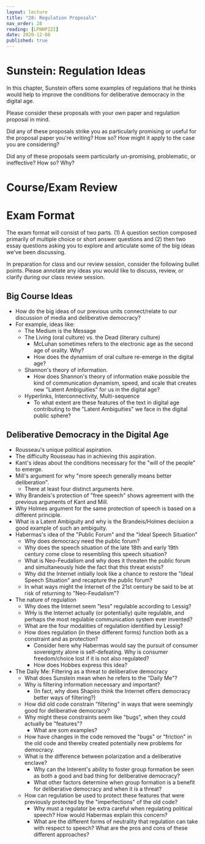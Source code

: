 ```yaml
---
layout: lecture
title: "28: Regulation Proposals"
nav_order: 28
reading: [LPNNPZZI]
date: 2020-12-08
published: true
---
```


# Sunstein: Regulation Ideas

In this chapter, Sunstein offers some examples of regulations that he thinks would help to improve the conditions for deliberative democracy in the digital age.

<div class="discussion">

Please consider these proposals with your own paper and regulation proposal in mind.

<span class="respond"/> Did any of these proposals strike you as particularly promising or useful for the proposal paper you're writing? How so? How might it apply to the case you are considering?

<span class="respond"/> Did any of these proposals seem particularly un-promising, problematic, or ineffective? How so? Why?

</div>

# Course/Exam Review

# Exam Format 

The exam format will consist of two parts. (1) A question section composed primarily of multiple choice or short answer questions and (2) then two essay questions asking you to explore and articulate some of the big ideas we've been discussing.

In preparation for class and our review session, consider the following bullet points. Please annotate any ideas you would like to discuss, review, or clarify during our class review session.

## Big Course Ideas 

* How do the big ideas of our previous units connect/relate to our discussion of media and deliberative democracy?
* For example, ideas like:
  * The Medium is the Message
  * The Living (oral culture) vs. the Dead (literary culture) 
    * McLuhan sometimes refers to the electronic age as the second age of orality. Why?
    * How does the dynamism of oral culture re-emerge in the digital age?
  * Shannon's theory of information.
    * How does Shannon's theory of information make possible the kind of communication dynamism, speed, and scale that creates new "Latent Ambiguities" for us in the digital age?
  * Hyperlinks, Interconnectivity, Multi-sequence
    * To what extent are these features of the text in digital age contributing to the "Latent Ambiguities" we face in the digital public sphere?

## Deliberative Democracy in the Digital Age

* Rousseau's unique political aspiration.
* The difficulty Rousseau has in achieving this aspiration.
* Kant's ideas about the conditions necessary for the "will of the people" to emerge.
* Mill's argument for why "more speech generally means better deliberation".
  * There at least four distinct arguments here.
* Why Brandeis's protection of "free speech" shows agreement with the previous arguments of Kant and Mill.
* Why Holmes argument for the same protection of speech is based on a different principle.
* What is a Latent Ambiguity and why is the Brandeis/Holmes decision a good example of such an ambiguity.
* Habermas's idea of the "Public Forum" and the "Ideal Speech Situation"
  * Why does democracy need the public forum?
  * Why does the speech situation of the late 18th and early 19th century come close to resembling this speech situation?
  * What is Neo-Feudalism and why does it threaten the public forum and simultaneously hide the fact that this threat exists?
  * Why did the Internet initially look like a chance to restore the "Ideal Speech Situation" and recapture the public forum?
  * In what ways might the Internet of the 21st century be said to be at risk of returning to "Neo-Feudalism"?
* The nature of regulation
  * Why does the Internet seem "less" regulable according to Lessig?
  * WHy is the Internet actually (or potentially) quite regulable, and perhaps the most regulable communication system ever invented?
  * What are the four modalities of regulation identified by Lessig?
  * How does regulation (in these different forms) function both as a constraint and as protection? 
    * Consider here why Habermas would say the pursuit of consumer sovereignty alone is self-defeating. Why is consumer freedom/choice lost if it is not also regulated? 
    * How does Hobbes express this idea?
* The Daily Me: Filtering as a threat to deliberative democracy
  * What does Sunstein mean when he refers to the "Daily Me"?
  * Why is filtering information necessary and important?
    * (In fact, why does Shapiro think the Internet offers democracy better ways of filtering?) 
  * How did old code constrain "filtering" in ways that were seemingly good for deliberative democracy?
  * Why might these constraints seem like "bugs", when they could actually be "features"?
    * What are som examples?
  * How have changes in the code removed the "bugs" or "friction" in the old code and thereby created potentially new problems for democracy. 
  * What is the difference between polarization and a deliberative enclave?
    * Why can the Interent's ability to foster group formation be seen as both a good and bad thing for deliberative democracy? 
    * What other factors determine when group formation is a benefit for deliberative democracy and when it is a threat?
  * How can regulation be used to protect these features that were previously protected by the "imperfections" of the old code? 
    * Why must a regulator be extra careful when regulating political speech? How would Habermas explain this concern?
    * What are the different forms of neutrality that regulation can take with respect to speech? What are the pros and cons of these different approaches?
  


<!-- ## Lessig, Sunstein, and Deliberative Democracy
        
The argument that Sunstein has been building up to this point seems to aim at erecting a foundation upon which he can justify public influence on what many people believe are private speech acts protected by the constitution.

As part of course review and exam prep, let's consider the steps of this argument.

1. As it is a popular belief that speech is protected by the constitution absolutely, Susntein (and Lessig) has worked hard to show us that speech has never enjoyed absolute protection. (See Sunstein, chapters 7 and 8).
1. If speech is not absolutely protected, then there must be reasons/principles that determines when it is and is not protected.
    1. It has been suggested by Lessig and Sunstein that a couple of different principle could have precedent in the legal tradition, as seen in the opinions of Holmes and Brandeis (See Sunstein c. 2) 
    1. Review questions: 
        1. Why might this be an example of a Latent Ambiguity?
        1. What is it about the nature of previous media forms that might not have forced us to clarify which principle was being used to justify the protection of speech.Why was it that Holmes and Brandeis could adopt different principles but be led to the same conclusions. Why was it about the code of existing media that did not require this quesiton of principle to be explicitly declared?
        1. What is it about the nature of digital media and the internet now that may force us to decide the question of value?
            1. One possibility is that the limits of speed and scale inherent with print and broadcast media created "natural-like" restrictions on scale. Thus in the pursuit of a public forum that would support the principle of deliberative democracy (Brandeis), the danger was rarely too many voices, but too few. The sense that greater number and diversity should be promoted on behalf of the public interest aligned nicely with the principle of consumer choice and consumer sovereignty. The more diversity, the more voices, the more choice consumers had. 
            2. But as "media" changes the old limitations of print and broadcast media no longer seem operative. Costs of publication have become so low and speed has become so fast that the danger of not having enough outlets for expression is less of a threat, and it is possible that too many unregulated voices are present, now actually making the goal of deliberative democracy more difficult rather than easier.
      1. Even when the principle of consumer choice is privileged, there is still a case for restricting speech and being worried about the extreme of too much choice? Why?
        1. How would Habermas, The Frankfurt School, or Leow explain this? 
        1. How might Hobbes explain this?
          1. It is possible that there might be too much speech, if is expressed all at once in the same place. If I have the right to speak or the right to choose to hear someone else speak, I obviously cannot hear or be heard if we are all shouting at the same time. Thus, in order that I might enjoy might to hear and be heard, I must be willing to allow might own right to speech to be regulated and curtailed 
    1. When privileging the value of deliberative democracy the calculation is similar, except there are more/different factors at play determining. The a particular kind of free exercise of speech is of critical importance to deliberative democracy, thus at times the curtailment of this freedom may be necessary so that this particular kind of freedom may be exercised. 
        1. This is again classically Hobbesian: the freedom to do everything is actually the power to do nothing. 
        1. And here we see an important but subtle valence in the different ways we use the word freedom. Freedom as lack of restraint (negative freedom) and freedom as ability (positive freedom). These, two senses are easily confused and lead to fallacious and confused reasoning.
1. Sunstein take the position that speech is protected in order to make us free (as in able) to participate in deliberative democracy. Thus free expression (free as in unrestrained) works against this ideal, then it should be restrained.
1. Next he says (first line of p. 213), a communications system that is fragmented (creates fragmentation or prevents deliberation) is a threat to the democratic ideal. Thus (based on the premise above), un-restrained freedom of expression is justified in being restrained to the degree necessary to prevent this fragmentation.



# Goals to be achieved in a communication system.

p. 213-214 he list three goals that should be pursued

1. "exposure to materials, topics, and positions that people would not have chosen in advance"
2. "a range of common experiences"
3. "attention to substantive questions...combined with range of positions on such questions" 

We could probably quibble here. But hopefully we have seen from our discussion of Kant, Mill, and Habermas (foundation thinkers of the public sphere, deliberative democracy) as well as our discussion of "virtuous thought" and the manner in which dialectic functions, why criteria like these are important for collective progress toward truth or enlightenment. 

Again, what seems unique is that for most of our history, the pursuit of these goals has generally aligned with the expansion of consumer choice. Sunstein seems to be arguing that the changes within the architecture of digital communications system this alignment can no longer be taken for granted.

# 7 Proposals

1. "deliberative domains"
2. "disclosure of relevant conduct by networks and other large producers of communications"
3. "voluntary self-regulation"
4. "economic subsidies"
5. "must-carry" policies..."
6. "the creative use of links..."
7. "opposing viewpoint..." -->


